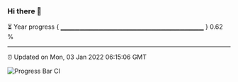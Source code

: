 ### Hi there 👋

⏳ Year progress { ▁▁▁▁▁▁▁▁▁▁▁▁▁▁▁▁▁▁▁▁▁▁▁▁▁▁▁▁▁▁ } 0.62 %

---

⏰ Updated on Mon, 03 Jan 2022 06:15:06 GMT

![Progress Bar CI](https://github.com/liununu/liununu/workflows/Progress%20Bar%20CI/badge.svg)
